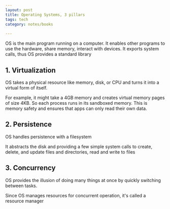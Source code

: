 ```yaml
---
layout: post
title: Operating Systems, 3 pillars
tags: tech
category: notes/books
 
---
```


OS is the main program running on a computer. It enables other programs to use the hardware, share memory, interact with devices. It exports system calls, thus OS provides a standard library 

## 1. Virtualization
OS takes a physical resource like memory, disk, or CPU 
and turns it into a virtual form of itself. 

For example, it might take a 4GB memory and creates virtual memory pages of size 4KB. So each process runs in its sandboxed memory. This is memory safety and ensures that apps can only read their own data. 

## 2. Persistence
OS handles persistence with a filesystem

It abstracts the disk and providing a few simple system calls to create, delete, and update files and directories, read and write to files

## 3. Concurrency 
OS provides the illusion of doing many things at once by quickly switching between tasks.  

Since OS manages resources for concurrent operation, it's called a resource manager 

 